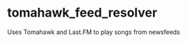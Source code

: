 tomahawk_feed_resolver
======================

Uses Tomahawk and Last.FM to play songs from newsfeeds